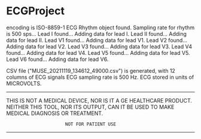 # ECGProject

encoding is  ISO-8859-1
ECG Rhythm object found.
Sampling rate for rhythm is 500 sps...
   Lead  I found...   Adding data for lead  I.
   Lead II found...   Adding data for lead II.
   Lead V1 found...   Adding data for lead V1.
   Lead V2 found...   Adding data for lead V2.
   Lead V3 found...   Adding data for lead V3.
   Lead V4 found...   Adding data for lead V4.
   Lead V5 found...   Adding data for lead V5.
   Lead V6 found...   Adding data for lead V6.

CSV file ("MUSE_20211119_134612_49000.csv") is generated, with 12 columns of ECG signals
ECG sampling rate is 500 Hz.
ECG stored in units of MICROVOLTS.

------------------------------------------------------------------------------
THIS IS NOT A MEDICAL DEVICE, NOR IS IT A GE HEALTHCARE PRODUCT. NEITHER THIS
TOOL, NOR ITS OUTPUT, CAN IT BE USED TO MAKE MEDICAL DIAGNOSIS OR TREATMENT.

                          NOT FOR PATIENT USE
                          
------------------------------------------------------------------------------
